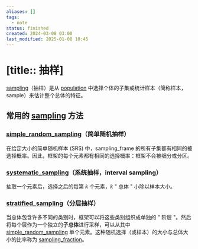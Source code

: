 ```yaml
---
aliases: []
tags:
  - note
status: finished
created: 2024-03-08 03:00
last_modified: 2025-01-08 10:45
---
```


# [title:: 抽样]

[sampling](sampling.md)（抽样）是从 [population](population.md) 中选择个体的子集或统计样本（简称样本，sample）来估计整个总体的特征。

## 常用的 [sampling](sampling.md) 方法

### [simple_random_sampling](simple_random_sampling.md)（简单随机抽样）

在给定大小的简单随机样本 (SRS) 中，sampling_frame 的所有子集都有相同的被选择概率。因此，框架的每个元素都有相同的选择概率：框架不会被细分或分区。

### [systematic_sampling](systematic_sampling.md)（系统抽样，interval sampling）

抽取一个元素后，选择之后的每第 $k$ 个元素，$k$ " 总体 " 小除以样本大小。

### [stratified_sampling](stratified_sampling.md)（分层抽样）

当总体包含许多不同的类别时，框架可以将这些类别组织成单独的 " 阶层 "。然后将每个层作为一个独立的**子总体**进行采样，可以从其中 [simple_random_sampling](simple_random_sampling.md) 单个元素。这种随机选择（或样本）的大小与总体大小的比率称为 [sampling_fraction](sampling_fraction.md)。
